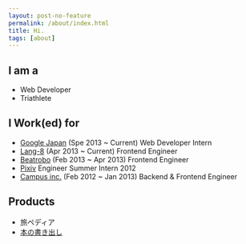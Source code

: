 ```yaml
---
layout: post-no-feature
permalink: /about/index.html
title: Hi.
tags: [about]
---
```


## I am a
- Web Developer
- Triathlete

## I Work(ed) for
- [Google Japan](https://www.google.co.jp/) (Spe 2013 ~ Current) Web Developer Intern
- [Lang-8](http://lang-8.com/) (Apr 2013 ~ Current) Frontend Engineer
- [Beatrobo](https://beatrobo.com) (Feb 2013 ~ Apr 2013) Frontend Engineer
- [Pixiv](http://www.pixiv.net/) Engineer Summer Intern 2012
- [Campus inc.](http://campus-inc.org/) (Feb 2012 ~ Jan 2013) Backend & Frontend Engineer

## Products
- 旅ペディア
- [本の書き出し](http://kakidashi.com)